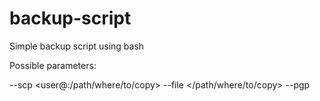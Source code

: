 # backup-script
Simple backup script using bash

Possible parameters:

--scp <user@:/path/where/to/copy>
--file </path/where/to/copy>
--pgp <key-id>
